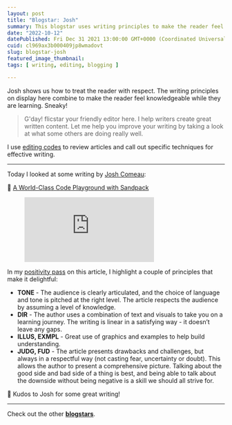 ```yaml
---
layout: post
title: "Blogstar: Josh"
summary: This blogstar uses writing principles to make the reader feel knowledgeable while they are learning. Sneaky!
date: "2022-10-12"
datePublished: Fri Dec 31 2021 13:00:00 GMT+0000 (Coordinated Universal Time)
cuid: cl969ax3b000409jp8wmadovt
slug: blogstar-josh
featured_image_thumbnail: 
tags: [ writing, editing, blogging ]

---
```


Josh shows us how to treat the reader with respect. The writing principles on display here combine to make the reader feel knowledgeable while they are learning. Sneaky! 

> G'day! flicstar your friendly editor here. I help writers create great written content. Let me help you improve your writing by taking a look at what some others are doing really well.

I use [editing codes](https://github.com/open-strategy-partners/editing-codes) to review articles and call out specific techniques for effective writing.

---

Today I looked at some writing by [Josh Comeau](https://www.joshwcomeau.com/):

📝 [A World-Class Code Playground with Sandpack](https://www.joshwcomeau.com/react/next-level-playground/)

<!-- blank line -->
<figure class="video_container">
  <iframe src="https://www.youtube.com/embed/WfSNMfGKotk" frameborder="0" allowfullscreen="true"> </iframe>
</figure>
<!-- blank line -->


In my [positivity pass](https://openstrategypartners.com/blog/the-positivity-pass-and-why-we-do-it/) on this article, I highlight a couple of principles that make it delightful:

- **TONE** - The audience is clearly articulated, and the choice of language and tone is pitched at the right level. The article respects the audience by assuming a level of knowledge.
- **DIR** - The author uses a combination of text and visuals to take you on a learning journey. The writing is linear in a satisfying way - it doesn’t leave any gaps.
- **ILLUS, EXMPL** - Great use of graphics and examples to help build understanding.
- **JUDG, FUD** - The article presents drawbacks and challenges, but always in a respectful way (not casting fear, uncertainty or doubt). This allows the author to present a comprehensive picture. Talking about the good side and bad side of a thing is best, and being able to talk about the downside without being negative is a skill we should all strive for.


🎉 Kudos to Josh for some great writing! 

---

Check out the other **[blogstars](https://flicstar.com/blogstars)**.